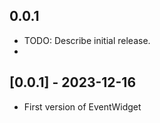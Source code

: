 ## 0.0.1

* TODO: Describe initial release.
* 
## [0.0.1] - 2023-12-16
* First version of EventWidget